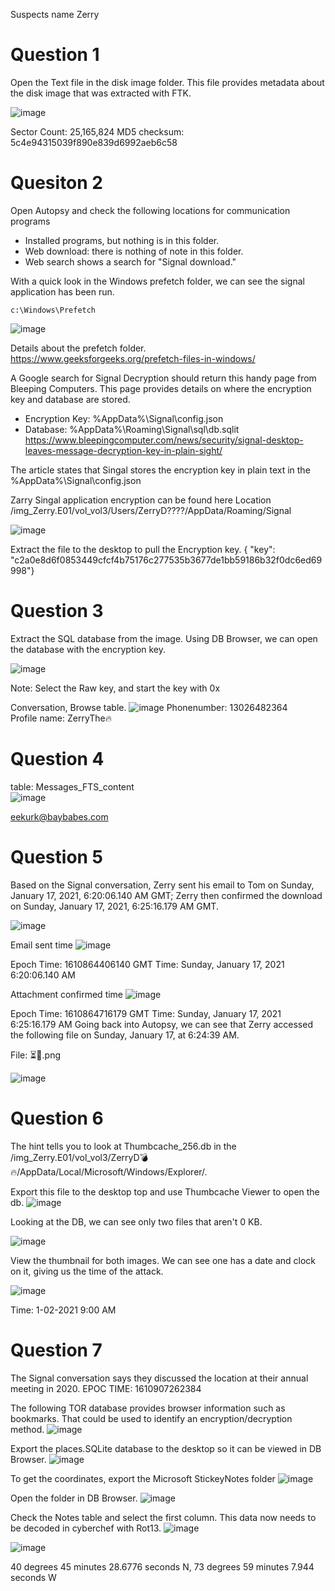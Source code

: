 Suspects name Zerry

# Question 1
Open the Text file in the disk image folder. This file provides metadata about the disk image that was extracted with FTK. 

![image](https://github.com/Shawn-Nichol/BlueTeam/assets/30714313/a607c886-c673-4f17-9ed2-a3b74bd08261)

Sector Count: 25,165,824
MD5 checksum: 5c4e94315039f890e839d6992aeb6c58


# Quesiton 2
Open Autopsy and check the following locations for communication programs
- Installed programs, but nothing is in this folder. 
- Web download: there is nothing of note in this folder.
- Web search shows a search for "Signal download." 

With a quick look in the Windows prefetch folder, we can see  the signal application has been run. 
```
c:\Windows\Prefetch
```
![image](https://github.com/Shawn-Nichol/BlueTeam/assets/30714313/b52418ce-788f-4cea-b5b2-a84f8040664f)

Details about the prefetch folder. </br>
https://www.geeksforgeeks.org/prefetch-files-in-windows/

A Google search for Signal Decryption should return this handy page from Bleeping Computers. This page provides details on where the encryption key and database are stored. 
- Encryption Key: %AppData%\Signal\config.json
- Database: %AppData%\Roaming\Signal\sql\db.sqlit
https://www.bleepingcomputer.com/news/security/signal-desktop-leaves-message-decryption-key-in-plain-sight/

The article states that Singal stores the encryption key in plain text in the %AppData%\Signal\config.json

Zarry Singal application encryption can be found here
Location	/img_Zerry.E01/vol_vol3/Users/ZerryD????/AppData/Roaming/Signal </br>

![image](https://github.com/Shawn-Nichol/BlueTeam/assets/30714313/7c772527-8ff5-4e40-892c-54811d9e0ca8)

Extract the file to the desktop to pull the Encryption key. 
{  "key": "c2a0e8d6f0853449cfcf4b75176c277535b3677de1bb59186b32f0dc6ed69998"}

# Question 3
Extract the SQL database from the image. Using DB Browser, we can open the database with the encryption key. 

![image](https://github.com/Shawn-Nichol/BlueTeam/assets/30714313/e3cf1a7a-2354-4270-bd48-7362389279b8)

Note: Select the Raw key, and start the key with 0x



Conversation, Browse table. 
![image](https://github.com/Shawn-Nichol/BlueTeam/assets/30714313/6014d7be-a806-4258-894d-f0f0ec883e55)
Phonenumber: 13026482364 </br>
Profile name: ZerryThe🔥

# Question 4
table: Messages_FTS_content </br>
![image](https://github.com/Shawn-Nichol/BlueTeam/assets/30714313/6c176ffa-9641-4a9e-9bdc-95b959c1a1bd)

eekurk@baybabes.com

# Question 5
Based on the Signal conversation, Zerry sent his email to Tom on Sunday, January 17, 2021, 6:20:06.140 AM GMT; Zerry then confirmed the download on Sunday, January 17, 2021, 6:25:16.179 AM GMT. 

![image](https://github.com/Shawn-Nichol/BlueTeam/assets/30714313/0fe509c6-d3e9-4065-9399-4969372e0dd6)

Email sent time
![image](https://github.com/Shawn-Nichol/BlueTeam/assets/30714313/14db248f-b828-4299-9dc3-f9093478a7e0)

Epoch Time: 1610864406140
GMT Time: Sunday, January 17, 2021 6:20:06.140 AM

Attachment confirmed time
![image](https://github.com/Shawn-Nichol/BlueTeam/assets/30714313/f12926d9-58f5-4eb7-8b42-011b400364b7)

Epoch Time: 1610864716179
GMT Time: Sunday, January 17, 2021 6:25:16.179 AM
Going back into Autopsy, we can see that Zerry accessed the following file on Sunday,  January 17, at 6:24:39 AM. 
 
File: ⏳📅.png </br>


![image](https://github.com/Shawn-Nichol/BlueTeam/assets/30714313/022db508-3094-4483-b17b-62efa523f960)

# Question 6 
The hint tells you to look at Thumbcache_256.db in the /img_Zerry.E01/vol_vol3/ZerryD💣🔥/AppData/Local/Microsoft/Windows/Explorer/. 

Export this file to the desktop top and use Thumbcache Viewer to open the db. 
![image](https://github.com/Shawn-Nichol/BlueTeam/assets/30714313/82dd0d60-4f28-4768-acd3-0a467a8bce85)

Looking at the DB, we can see only two files that aren't 0 KB. 

![image](https://github.com/Shawn-Nichol/BlueTeam/assets/30714313/330cb757-00e3-41f1-8de7-1f3bccb91297)

View the thumbnail for both images. We can see one has a date and clock on it, giving us the time of the attack. 

![image](https://github.com/Shawn-Nichol/BlueTeam/assets/30714313/fbaabf9b-11c2-4550-bab8-b6ad0d097ca2)

Time: 1-02-2021 9:00 AM 

# Question 7
The Signal conversation says they discussed the location at their annual meeting in 2020. 
EPOC TIME: 1610907262384

The following TOR database provides browser information such as bookmarks. That could be used to identify an encryption/decryption method. 
![image](https://github.com/Shawn-Nichol/BlueTeam/assets/30714313/d7ed92c9-6604-4738-85a0-9225fa6a82bd)

Export the places.SQLite database to the desktop so it can be viewed in DB Browser. 
![image](https://github.com/Shawn-Nichol/BlueTeam/assets/30714313/ad3eb4da-5f68-4acb-a0cf-461ee8cb0569)

To get the coordinates, export the Microsoft StickeyNotes folder
![image](https://github.com/Shawn-Nichol/BlueTeam/assets/30714313/b37b65bd-d341-4f39-95f6-b0e17053f714)

Open the folder in DB Browser. 
![image](https://github.com/Shawn-Nichol/BlueTeam/assets/30714313/34ed3211-0758-4201-9d91-a8f03397bb79)

Check the Notes table and select the first column. This data now needs to be decoded in cyberchef with Rot13. 
![image](https://github.com/Shawn-Nichol/BlueTeam/assets/30714313/b5aeabc4-a528-438e-8f4e-32bda20e5187)

![image](https://github.com/Shawn-Nichol/BlueTeam/assets/30714313/0c6f1bee-b873-4ca4-bf5f-7e6085b3e136)

40 degrees 45 minutes 28.6776 seconds N, 73 degrees 59 minutes 7.944 seconds W


